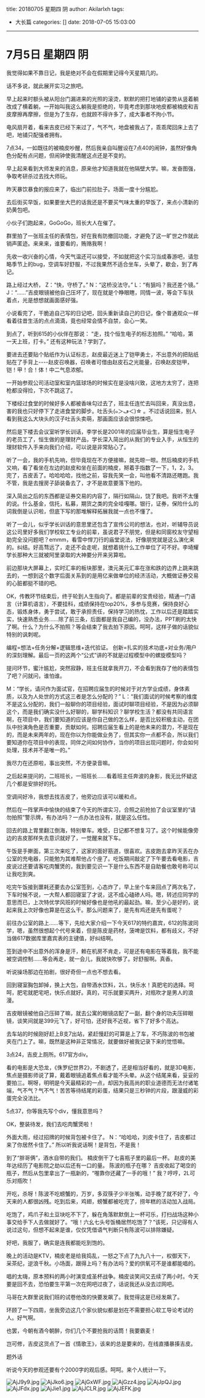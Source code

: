 title: 20180705 星期四 阴
author: Akilarlxh
tags:
  - 大长篇
categories: []
date: 2018-07-05 15:03:00
---
# 7月5日 星期四 阴

我觉得如果不靠日记，我是绝对不会在假期里记得今天星期几的。

话不多说，就此展开实习之旅吧。

早上起来时额头被从阳台门漏进来的光照的滚烫，默默的把打地铺的姿势从竖着躺改成了横着躺，一开始叫我这么躺我是拒绝的，毕竟考虑到那块地皮都被楠皮和吉皮摩擦再摩擦，但是为了生存，也就顾不得许多了，成大事者不拘小节。

电风扇开着，看来吉皮已经下来过了，气不气，地盘被我占了，乖乖爬回床上去了吧，地铺只配强者拥有。

7点34，一如既往的被楠皮吵醒，然后我亲自叫醒设在7点40的闹钟，虽然好像角色分配有点问题，但闹钟使我清醒这点还是不变的。

早上起来看到大师发来的消息，原来他才知道我就在他隔壁大学。嘛，发奋图强，争取考研杀过去找大师玩。

昨天暴饮暴食的报应来了，临出门前拉肚子。场面一度十分尴尬。

去后街买早饭，如果要坐大巴的话我还是不要买气味太重的早饭了，来点小清新的奶黄包吧。

小伙子们跑起来，GoGoGo，班长大人在催了。

群里拍了一张班主任的表情包，好在我有防撤回功能，才避免了这一旷世之作就此销声匿迹。来来来，谁要看的，贿赂我啊！

先收一收兴奋的心情，今天气温还可以接受，不如就把这个实习当成春游吧，请忽略季节上的bug，空调车好舒服，不过我果然不适合坐车，头晕了，歇会，到了再记。

路上经过大桥，
Z：“快，守桥了。”
N：“这桥没法守。”
L：“有狙吗？我还差个镜。”
J：“……”吉皮眼镜被他自己压坏了，现在就是个睁眼瞎，同情一波，等会下车扶着点，光是想想就画面感好强。

小说看完了，干脆追自己写的日记吧，回头重新读自己的日记，像个普通观众一样看着往昔生活的点点滴滴，竟也经常会情不自禁，会心一笑。

到点了，听到615的小伙伴在那说：
“走，找个恒生电子的标志拍照。”
“哈哈，第一天上班，打卡。”
还有这种玩法？学到了。

要进去还要贴个贴纸作为认证标志，赵皮最近迷上了铠甲勇士，不出意外的把贴纸贴在了手背上----赵皮召唤器，召唤者可借由赵皮石之光能量，召唤赵皮铠甲，铠！甲！合！体！中二气息浓郁。

一开始参观公司活动室和室内篮球场的时候实在是没啥兴致，这地方太穷了，连把枪都没得捡，下次不跳这了。

下楼经过食堂的时候好多人都被香味勾过去了，班主任连忙去叫回来，真没出息，害的我也只好停下了走进食堂的脚步。吐舌头(๑＞ڡ＜)☆ 。不过话说回来，别人看到我这么大块头的汉子吐舌头卖萌，那画面应该会很惊悚吧。

然后是下楼去会议室听学长训话，李学长是2001年的应届毕业生，算是恒生电子的老员工了，恒生做的是理财产品，学长深入简出的从我们的专业入手，从恒生的理财软件入手来向我们介绍，可以说是非常贴心了。

听了一会，我的手机先响，但毕竟现在不方便接嘛，就先晾一晾。然后楠皮的手机又响，看了看坐在左边的赵皮和坐在前面的楠皮，掰着手指数了一下，1，2，3。完了，吉皮丢了。哈哈哈哈，找他之前，容我先笑一会，叫他看不清路还瞎跑。我不管，我是去搜房子舔装备去了，才不是故意要落下他的。

深入简出之后的东西都是证券交易的内容了，隔行如隔山，饶了我吧。我听不太懂的说。什么基金，信托，私募，期货之类的完全哇嘎哪。银行，证券，保险什么的词我倒是认识啦，但底下写的那堆解释拓展我就一点也不懂了。

听了一会儿，似乎学长训话的意思里还包含了宣传公司的想法，也对，听辅导员说这公司里好多我们学校软工专业的前辈，虽说君子不朋党，但是和同窗校友守望相助完全没问题吧？emmm，看雪中悍刀行的庙堂说法，好像朋党就是这么演化来的。纠结。好高骛远了，走还不会走呢，就想着挑什么工作单位了可不好。李埼耀学长那种大三就被阿里录取的大神要分开来另算啦。

前边那块大屏幕上，实时汇率的板块那里，澳元美元汇率在涨和跌的边界上跳来跳去的，一想到这个数字后面关系到的是用亿来做单位的经济活动，大概做证券交易的心脏都挺不错的吧。

OK，传教环节结束后，终于轮到人生指向了。都是前辈的宝贵经验，精通一门语言（计算机语言），不要挂科，成绩保持在top20%，多参与竞赛，保持良好心态，锻炼身体，勇于尝试，敢于承担责任，保持学习的热忱，工作以后还是踏踏实实，快速熟悉业务……除了前三条，后面都是我自己编的，没办法，PPT刷的太快了啊。什么？为什么不拍照？等会结束了我去拍下原因。呵呵，这样子做的话貌似特别的讽刺呢。

编程=想法+任务分解+逻辑思维+迭代验证。
创新=扎实的技术功底+对业务/用户的深刻理解。最后一页的这两个“公式”讲的不就是过程模型中的螺旋模型吗？

提问环节，蜜汁尴尬，突然寂静，班主任就拿我开刀，不会看到我存了他的表情包了吧？问就问，谁怕谁。

M：“学长，请问作为面试官，在招聘应届生的时候对于对方学业成绩，身体素质，以及为人处世的方式这三者是怎么分配的？”
L：“我们面试的时候考察的维度不是这么分配的，我们一般聊你的项目经验，面试时聊项目经验，不是因为必须聊这个，而是我们确实没什么好聊的，聊学科知识？聊学校生活？都没有共同语言啊，在项目中，我们要知道的应该是你自己做的怎么样，是否比较积极主动，在团队中扮演角色是否重要，贡献如何。招聘应届生看上的是他未来的潜力，不是现在的，而是未来两年的，现在你以为你能做业务了，但其实你一点都不会，所以我们要知道你在项目中的表现，同伴之间如何协作，当你的项目出现问题时，你会如何处理，技术并不是唯一的。”

我尽力在还原啦，事出突然，不方便录音嘛。

之后起来提问的，二班班长，一班班长……看着班主任奔波的身影，我无比怀疑这几个都是安排好的托。

空调间好冷，我想去找吉皮了，他旁边应该可以暖和点。

然后在一阵掌声中愉快的结束了今天的所谓实习，合照之前抢拍了会议室里的“请勿拍照”警示牌，有办法吗？一点办法也没有，就是这么任性。

回去的路上胃里翻江倒海，特别晕车。难受，日记都不想复习了。这个时候能像旁边的吉皮那样失去意识就好了，一觉醒来就下车。

午饭是手擀面，第三次来吃了，这家的面好筋道，很喜欢。吉皮跑去拿昨天丢在办公室的充电器，只能勉为其难帮他占个座了。吃饭期间敲定了下午要去看电影，吉皮说过还要请客吃肉蟹煲的，我到要见识一下是什么东西不是自助餐也敢号称可以让我吃到爽。

吃完午饭接到噩耗还要去办公室签到，心态炸了，早上坐个车来回点了两次名了，下车时候不说，一大帮人都回寝室了才说，这不成心磕碜人吗。嗯，转述应同学的意思而已，上次特优学风班的时候好像也是他吼的最起劲。嘛，至少心是好的，说起来我上次好像也算是在这么干。那么问题来了，是先有鸡还是先有蛋呢？

前往办公室的路上……等下，先给大家介绍一下今天617的特约嘉宾，612的陈波同学，嗯，虽然很想起个代号来着，但是陈皮是药材，菠啤是饮料，都有歧义，不好当做617数据库里嘉宾表的主键值，好纠结啊。

签到途中不出意外的浑身是汗，赖在机房不肯走，可是还有电影在等着我，我不能被空调控制……等会再走，就一会儿，我就快吹够了。好舒服啊。真香。

听说操场那边在拍剧，很好奇但一点也不想去看。

回到寝室胸包卸掉，换上大包，自带酒水饮料，2L，快乐水！真肥宅的选择。呵呵，肥宅就肥宅吧，快乐点就好。真的，可乐就要买两升，对瓶吹才是男人的浪漫。

吉皮眼镜被他自己压碎了嘛，就去公寓的眼镜店配了一副，翻个身的功夫压碎眼镜，谈笑间就是399元飞了，好可怕，还好我不近视，省下了好多个高达。

去车站的时候刚好赶上B支7出站，紧赶慢赶的可算是上了车，不巧陈波的书包被夹在门上了。嘛，既然是这种非正常情况，就要做好被我记录下来的觉悟嘛。

3点24，吉皮上厕所。617官方div。

看的电影是大恐龙，《侏罗纪世界2》，不剧透了，还是相当好看的，就是3D电影，焦点是摄影师说了算，戴着眼镜追着焦点看才能不头晕。从这个结尾来看，妥妥的要拍三。啊呀，明明是今天最精彩的一点，却因为我高尚的职业道德而无法付诸笔端，气不气？气不气！苦苦等待结尾的彩蛋，结果只是三秒钟的片段，跟漫威的彩蛋完全没法比。

5点37，你等我先写个div，懂我意思吗？

OK，整装待发，我们去吃肉蟹煲啦！

外面大雨，经过招牌的时候背包被卡住了。
N：“哈哈哈，刘皮卡住了，吉皮都过来了你居然卡住了。”
所以听我说话啊！是背包，不是我！
 
到了“胖哥俩”，酒水自带的我们。
楠皮倒干了七喜瓶子里的最后一杯。
赵皮的美年达经历了电影院之劫以后还有一口的量。
陈波的瓶子在哪？
吉皮收起了喝空的瓶子，然后从包里拿出了一瓶新的，“喔靠你还藏了一手的哦！”
我？哼哼，2L可乐对瓶吹！

开吃，杀呀！陈波不吃螃蟹的，万岁，多双筷子少半张嘴，动手晚了就不好了，今天来的人都很凶残。吃到后来，鸡翅，螃蟹都被吃完了，捞年糕的活动加入战局。

吃饱了，鸡爪子和土豆块吃不下了，躲在角落默默倒上一杯可乐，打扫战场这种小事交给手下人去做就好了。“哦！六幺七头号饭桶居然吃饱了？”该死，只记得有人说过这句，但想不起来是谁，仅仅凭借语气判断只有陈波可以排除嫌疑。

好吧，我服了，确实是连我都能吃到饱的。

晚上的活动是KTV，楠皮老是给我捣乱，一怒之下点了九九八十一，权御天下，采茶纪，逆浪千秋。小场面，跟得上吗？有办法吗？爱的供氧可不是谁都能唱的。

唱的太嗨，原本预料的两小时演变成圣杯战争。楠皮谈笑间又去续了两小时。今天要是回不去，恐怕要生平第一次在网吧过夜了，话说我还从没去过网吧。

马哥在大群里说我们班的试卷他改的快要发飙了。我觉得这是已经发飙了。

环顾了一下四周，坐我旁边这几个家伙貌似都是划在不需要担心软工导论考试的人。好气啊。

也罢，今朝有酒今朝醉，你们几个不要抢我的话筒！我要霸麦！

岂可修，吉皮这货点了一首《情歌王》，该来的总是要来的，在线直播暴揍吉皮。

题外话

听说今天的参观还要有个2000字的观后感。呵呵。来个人统计一下。

![AjJ9y9.jpg](https://s2.ax1x.com/2019/04/15/AjJ9y9.jpg)
![AjJko6.jpg](https://s2.ax1x.com/2019/04/15/AjJko6.jpg)
![AjGxWF.jpg](https://s2.ax1x.com/2019/04/15/AjGxWF.jpg)
![AjGzz4.jpg](https://s2.ax1x.com/2019/04/15/AjGzz4.jpg)
![AjJpQJ.jpg](https://s2.ax1x.com/2019/04/15/AjJpQJ.jpg)
![AjJFdx.jpg](https://s2.ax1x.com/2019/04/15/AjJFdx.jpg)
![AjJie1.jpg](https://s2.ax1x.com/2019/04/15/AjJie1.jpg)
![AjJCLR.jpg](https://s2.ax1x.com/2019/04/15/AjJCLR.jpg)
![AjJEFK.jpg](https://s2.ax1x.com/2019/04/15/AjJEFK.jpg)